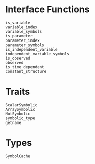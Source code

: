 # Interface Functions

```@docs
is_variable
variable_index
variable_symbols
is_parameter
parameter_index
parameter_symbols
is_independent_variable
independent_variable_symbols
is_observed
observed
is_time_dependent
constant_structure
```

# Traits

```@docs
ScalarSymbolic
ArraySymbolic
NotSymbolic
symbolic_type
getname
```

# Types

```@docs
SymbolCache
```
